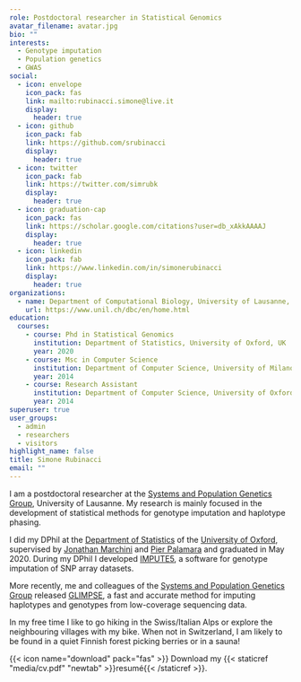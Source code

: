 ```yaml
---
role: Postdoctoral researcher in Statistical Genomics
avatar_filename: avatar.jpg
bio: ""
interests:
  - Genotype imputation
  - Population genetics
  - GWAS
social:
  - icon: envelope
    icon_pack: fas
    link: mailto:rubinacci.simone@live.it
    display:
      header: true
  - icon: github
    icon_pack: fab
    link: https://github.com/srubinacci
    display:
      header: true
  - icon: twitter
    icon_pack: fab
    link: https://twitter.com/simrubk
    display:
      header: true
  - icon: graduation-cap
    icon_pack: fas
    link: https://scholar.google.com/citations?user=db_xAkkAAAAJ
    display:
      header: true
  - icon: linkedin
    icon_pack: fab
    link: https://www.linkedin.com/in/simonerubinacci
    display:
      header: true
organizations:
  - name: Department of Computational Biology, University of Lausanne, CH
    url: https://www.unil.ch/dbc/en/home.html
education:
  courses:
    - course: Phd in Statistical Genomics
      institution: Department of Statistics, University of Oxford, UK
      year: 2020
    - course: Msc in Computer Science
      institution: Department of Computer Science, University of Milano-Bicocca, IT
      year: 2014
    - course: Research Assistant
      institution: Department of Computer Science, University of Oxford,  UK
      year: 2014
superuser: true
user_groups:
  - admin
  - researchers
  - visitors
highlight_name: false
title: Simone Rubinacci
email: ""
---
```

I am a postdoctoral researcher at the <a href="https://odelaneau.github.io/lap-page/">Systems and Population Genetics Group</a>, University of Lausanne. My research is mainly focused in the development of statistical methods for genotype imputation and haplotype phasing.

I did my DPhil at the <a href="https://www.stats.ox.ac.uk">Department of Statistics<a> of the <a href="https://www.ox.ac.uk">University of Oxford</a>, supervised by <a href="https://jmarchini.org/">Jonathan Marchini</a> and <a href="https://www.palamaralab.org">Pier Palamara</a> and graduated in May 2020. During my DPhil I developed <a href="https://jmarchini.org/impute5">IMPUTE5</a>, a software for genotype imputation of SNP array datasets.

More recently, me and colleagues of the <a href="https://odelaneau.github.io/lap-page/">Systems and Population Genetics Group</a> released <a href="https://odelaneau.github.io/GLIMPSE">GLIMPSE</a>, a fast and accurate method for imputing haplotypes and genotypes from low-coverage sequencing data.

In my free time I like to go hiking in the Swiss/Italian Alps or explore the neighbouring villages with my bike. When not in Switzerland, I am likely to be found in a quiet Finnish forest picking berries or in a sauna!

{{< icon name="download" pack="fas" >}} Download my {{< staticref "media/cv.pdf" "newtab" >}}resumé{{< /staticref >}}.
